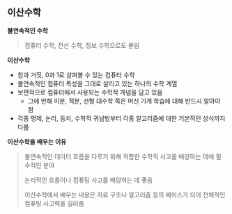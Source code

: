 ## 이산수학

**불연속적인 수학**

> 컴퓨터 수학, 전산 수학, 정보 수학으로도 불림



**이산수학**

* 참과 거짓, 0과 1로 살펴볼 수 있는 컴퓨터 수학
* 불연속적인 컴퓨터 특성을 그대로 살리고 있는 하나의 수학 계열
* 보편적으로 컴퓨터에서 사용되는 수학적 개념을 담고 있음
  * 그에 반해 미분, 적분, 선형 대수학 쪽은 머신 기계 학습에 대해 반드시 알아야 함
* 각종 명제, 논리, 등치, 수학적 귀납법부터 각종 알고리즘에 대한 기본적인 상식까지 다룸



**이산수학을 배우는 이유**

> 불연속적인 데이터 흐름을 다루기 위해 적합한 수학적 사고를 배양하는 데에 필수적인 분야
>
> 논리적인 흐름이나 컴퓨팅 사고를 배양하는 데 좋음
>
> 이산수학에서 배우는 내용은 자료 구조나 알고리즘 등의 베이스가 되어 전체적인 컴퓨팅 사고력을 길러줌